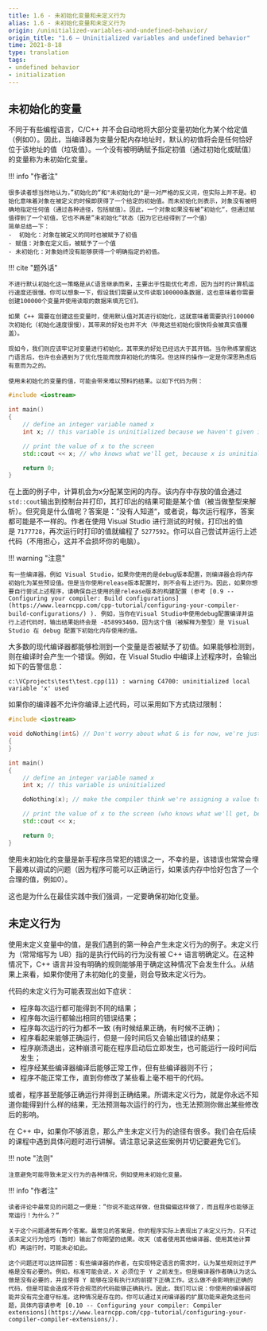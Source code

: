```yaml
---
title: 1.6 - 未初始化变量和未定义行为
alias: 1.6 - 未初始化变量和未定义行为
origin: /uninitialized-variables-and-undefined-behavior/
origin_title: "1.6 — Uninitialized variables and undefined behavior"
time: 2021-8-18
type: translation
tags:
- undefined behavior
- initialization
---
```



## 未初始化的变量

不同于有些编程语言，C/C++ 并不会自动地将大部分变量初始化为某个给定值（例如0）。因此，当编译器为变量分配内存地址时，默认的初值将会是任何恰好位于该地址的值（垃圾值）。一个没有被明确赋予指定初值（通过初始化或赋值）的变量称为未初始化变量。

!!! info "作者注"

	很多读者想当然地认为，”初始化的“和"未初始化的"是一对严格的反义词，但实际上并不是。初始化意味着对象在被定义的时候即获得了一个给定的初始值。而未初始化则表示，对象没有被明确地指定任何值（通过各种途径，包括赋值）。因此，一个对象如果没有被”初始化“，但通过赋值得到了一个初值，它也不再是”未初始化“状态（因为它已经得到了一个值）
	简单总结一下：
	-  初始化：对象在被定义的同时也被赋予了初值
	- 赋值：对象在定义后，被赋予了一个值
	- 未初始化：对象始终没有能够获得一个明确指定的初值。

!!! cite "题外话"

	不进行默认初始化这一策略是从C语言继承而来，主要出于性能优化考虑，因为当时的计算机运行速度还很慢。你可以想象一下，假设我们需要从文件读取100000条数据，这也意味着你需要创建100000个变量并使用读取的数据来填充它们。
	
	如果 C++ 需要在创建这些变量时，使用默认值对其进行初始化，这就意味着需要执行100000次初始化（初始化速度很慢），其带来的好处也并不大（毕竟这些初始化很快将会被真实值覆盖）。
	
	现如今，我们则应该牢记对变量进行初始化，其带来的好处已经远大于其开销。当你熟练掌握这门语言后，也许也会遇到为了优化性能而放弃初始化的情况。但这样的操作一定是你深思熟虑后有意而为之的。
	
	使用未初始化的变量的值，可能会带来难以预料的结果。以如下代码为例：


```cpp
#include <iostream>

int main()
{
    // define an integer variable named x
    int x; // this variable is uninitialized because we haven't given it a value

    // print the value of x to the screen
    std::cout << x; // who knows what we'll get, because x is uninitialized

    return 0;
}
```

在上面的例子中，计算机会为x分配某空闲的内存。该内存中存放的值会通过`std::cout`输出到控制台并打印，其打印出的结果可能是某个值（被当做整型来解析）。但究竟是什么值呢？答案是：”没有人知道“，或者说，每次运行程序，答案都可能是不一样的。作者在使用 Visual Studio 进行测试的时候，打印出的值是 `7177728`，再次运行时打印的值就编程了 `5277592`。你可以自己尝试并运行上述代码（不用担心，这并不会损坏你的电脑）。

!!! warning "注意"

	有一些编译器，例如 Visual Studio，如果你使用的是debug版本配置，则编译器会将内存初始化为某些预设值。但是当你使用release版本配置时，则不会有上述行为。因此，如果你想要自行尝试上述程序，请确保自己使用的是release版本的构建配置 (参考 [0.9 -- Configuring your compiler: Build configurations](https://www.learncpp.com/cpp-tutorial/configuring-your-compiler-build-configurations/) ). 例如，当你在Visual Studio中使用debug配置编译并运行上述代码时，输出结果始终会是 -858993460，因为这个值（被解释为整型）是 Visual Studio 在 debug 配置下初始化内存使用的值。

大多数的现代编译器都能够检测到一个变量是否被赋予了初值。如果能够检测到，则在编译时会产生一个错误。例如，在 Visual Studio 中编译上述程序时，会输出如下的告警信息：

```
c:\VCprojects\test\test.cpp(11) : warning C4700: uninitialized local variable 'x' used
```

如果你的编译器不允许你编译上述代码，可以采用如下方式绕过限制：

```cpp
#include <iostream>

void doNothing(int&) // Don't worry about what & is for now, we're just using it to trick the compiler into thinking variable x is used
{
}

int main()
{
    // define an integer variable named x
    int x; // this variable is uninitialized

    doNothing(x); // make the compiler think we're assigning a value to this variable

    // print the value of x to the screen (who knows what we'll get, because x is uninitialized)
    std::cout << x;

    return 0;
}
```


使用未初始化的变量是新手程序员常犯的错误之一，不幸的是，该错误也常常会埋下最难以调试的问题（因为程序可能可以正确运行，如果该内存中恰好包含了一个合理的值，例如0）。

这也是为什么在最佳实践中我们强调，一定要确保初始化变量。

## 未定义行为

使用未定义变量中的值，是我们遇到的第一种会产生未定义行为的例子。未定义行为（常常缩写为 UB）指的是执行代码的行为没有被 C++ 语言明确定义。在这种情况下，C++ 语言并没有明确的规则能够用于确定这种情况下会发生什么。从结果上来看，如果你使用了未初始化的变量，则会导致未定义行为。

代码的未定义行为可能表现出如下症状：

-   程序每次运行都可能得到不同的结果；
-   程序每次运行都输出相同的错误结果；
-   程序每次运行的行为都不一致 (有时候结果正确，有时候不正确)；
-   程序看起来能够正确运行，但是一段时间后又会输出错误的结果；
-   程序崩溃退出，这种崩溃可能在程序启动后立即发生，也可能运行一段时间后发生；
-   程序经某些编译器编译后能够正常工作，但有些编译器则不行；
-   程序不能正常工作，直到你修改了某些看上毫不相干的代码。

或者，程序甚至能够正确运行并得到正确结果。所谓未定义行为，就是你永远不知道你能得到什么样的结果，无法预测每次运行的行为，也无法预测你做出某些修改后的影响。

在 C++ 中，如果你不够消息，那么产生未定义行为的途径有很多。我们会在后续的课程中遇到具体问题时进行讲解。请注意记录这些案例并切记要避免它们。

!!! note "法则"

	注意避免可能导致未定义行为的各种情况，例如使用未初始化变量。

!!! info "作者注"

	读者评论中最常见的问题之一便是：”你说不能这样做，但我偏偏这样做了，而且程序也能够正常运行！为什么？“

	关于这个问题通常有两个答案。最常见的答案是，你的程序实际上表现出了未定义行为，只不过该未定义行为恰巧（暂时）输出了你期望的结果。改天（或者使用其他编译器、使用其他计算机）再运行时，可能未必如此。

	这个问题还可以这样回答：有些编译器的作者，在实现特定语言的需求时，认为某些规则过于严格是没有必要的。例如，标准可能会说，X 必须位于 Y 之前发生。但是编译器作者确认为这么做是没有必要的，并且使得 Y 能够在没有执行X的前提下正确工作。这么做不会影响到正确的代码，但是可能会造成不符合规范的代码能够正确执行。因此，我们可以说：你使用的编译器可能并没有完全遵守标准。这种情况是存在的。你可以通过关闭编译器的扩展功能来避免这些问题，具体内容请参考 [0.10 -- Configuring your compiler: Compiler extensions](https://www.learncpp.com/cpp-tutorial/configuring-your-compiler-compiler-extensions/).

